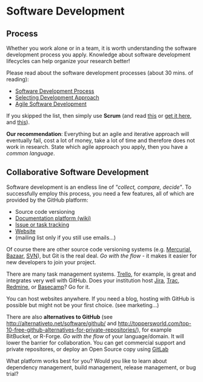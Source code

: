 # Software Development 

## Process

Whether you work alone or in a team, it is worth understanding the software development process you apply. Knowledge about software development lifecycles can help organize your research better!

Please read about the software development processes (about 30 mins. of reading):

* [Software Development Process](https://en.wikipedia.org/wiki/Software_development_process)
* [Selecting Development Approach](http://www.cms.gov/Research-Statistics-Data-and-Systems/CMS-Information-Technology/XLC/Downloads/SelectingDevelopmentApproach.pdf)
* [Agile Software Development](https://en.wikipedia.org/wiki/Agile_software_development)
 
If you skipped the list, then simply use **Scrum** (and read [this](https://searchpub.nssc.nasa.gov/servlet/sm.web.Fetch/scrum.pdf?rhid=1000&did=1984005&type=released) or [get it here](http://www.agilelearninglabs.com/resources/scrum-introduction/), and [this](https://en.wikipedia.org/wiki/Scrum_%28software_development%29)).

**Our recommendation**: Everything but an agile and iterative approach will eventually fail, cost a lot of money, take a lot of time and therefore does not work in research. State which agile approach you apply, then you have a _common language_.


## Collaborative Software Development

Software development is an endless line of *"collect, compare, decide"*. To successfully employ this process, you need a few features, all of which are provided by the GitHub platform:

* Source code versioning
* [Documentation platform (wiki)](https://help.github.com/articles/about-github-wikis/)
* [Issue or task tracking](https://guides.github.com/features/issues/)
* [Website](https://pages.github.com/)
* (mailing list only if you still use emails...)

Of course there are other source code versioning systems (e.g. [Mercurial](http://mercurial.selenic.com/), [Bazaar](http://bazaar.canonical.com/en/), [SVN](http://tortoisesvn.net/)), but Git is the real deal. *Go with the flow* - it makes it easier for new developers to join your project.

There are many task management systems. [Trello](https://www.atlassian.com/de/software/confluence), for example, is great and integrates very well with GitHub. Does your institution host  [Jira](https://www.atlassian.com/de/software/confluence), [Trac](http://trac.edgewall.org/), [Redmine](http://www.redmine.org/), or [Basecamp](https://basecamp.com/)? Go for it.

You can host websites anywhere. If you need a blog, hosting with GitHub is possible but might not be your first choice. (see marketing...)

There are also **alternatives to GitHub** (see <a href="http://alternativeto.net/software/github/">http://alternativeto.net/software/github/</a> and <a href="http://toppersworld.com/top-10-free-github-alternatives-for-private-repositories/">http://toppersworld.com/top-10-free-github-alternatives-for-private-repositories/</a>), for example BitBucket, or R-Forge. *Go with the flow* of your language/domain. It will lower the barrier for collaboration. You can get commercial support and private repositores, or deploy an Open Source copy using <a href="https://about.gitlab.com/">GitLab</a>

<!--
https://medium.com/@jsiarto/version-control-and-higher-education-78dc8e3f66f1
--> 

<i class="octicon octicon-comment-discussion"></i> What platform works best for you? Would you like to learn about dependency management, build management, release management, or bug trial?
